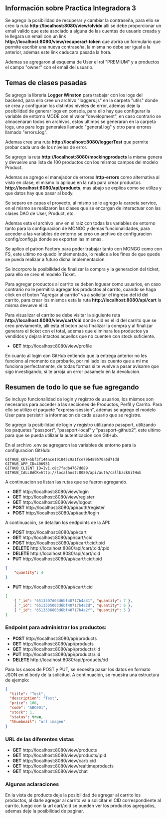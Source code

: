 ## Información sobre Practica Integradora 3

Se agrego la posibilidad de recuperar y cambiar la contraseña, para ello se creo la ruta **http://localhost:8080/view/olvido** alli se debe proporcionar un email valido que este asociado a alguna de las cuentas de usuario creada y le llegara un email con un link 
**http://localhost:8080/view/recuperar/:token** que abrira un formulario que permite escribir una nueva contraseña, la misma no debe ser igual a la anterior, ademas este link caducara pasada la hora.

Ademas se agregaron al esquema de User el rol "PREMIUM" y a productos el campo "owner" con el email del usuario.

## Temas de clases pasadas

Se agrego la libreria **Logger Winston** para trabajar con los logs del backend, para ello cree un archivo "loggers.js" en la carpeta "utils" donde se crea y configuran los distintos niveles de error, ademas deje la posibilidad de generar logs en consola, para ello hay que configurar la variable de entorno MODE con el valor "development", en caso contrario se almacenaran todos en archivos, estos ultimos se generaran en la carpeta logs, uno para logs generales llamado "general.log" y otro para errores llamado "errors.log".

Ademas cree una ruta **http://localhost:8080/loggerTest** que permite probar cada uno de los niveles de error.

Se agrego la ruta **http://localhost:8080/mockingproducts** la misma genera y devuelve una lista de 100 productos con los mismos 
campos del modelo Product.

Ademas se agrego el manejador de errores **http-errors** como alternativa al visto en clase, el mismo lo aplique en la ruta para crear productos **http://localhost:8080/api/products**, mas abajo se explica como se utiliza y que datos hay que pasar al body.

Se separo en capas el proyecto, al mismo se le agrego la carpeta service, en el mismo se realizaron las clases que 
se encargan de interactuar con las clases DAO de User, Product, etc.

Ademas esta el archivo .env en el raiz con todas las variables de entorno tanto para la configuracion de MONGO y demas 
funcionalidades, para acceder a las variables de entorno se creo un archivo de configuracion config/config.js donde se 
exportan las mismas.

Se aplico el patron Factory para poder trabajar tanto con MONGO como con FS, este ultimo no quedo implementado, lo realice 
a los fines de que quede se pueda realizar a futuro dicha implementacion.

Se incorporo la posibilidad de finalizar la compra y la generacion del ticket, para ello se creo el modelo Ticket.

Para agregar productos al carrito se deben loguear como usuarios, en caso contrario no le permitira agregar los productos al carrito, cuando se haga click en el boton "Agregar al carrito" va a solicitar el ingreso del id del carrito, para crear 
los mismos esta la ruta **http://localhost:8080/api/cart** la misma devueve el id.

Para visualizar el carrito se debe visitar la siguiente ruta **http://localhost:8080/view/cart/cid** donde cid es el id 
del carrito que se creo previamente, alli esta el boton para finalizar la compra y al finalizar generara el ticket con 
el total, ademas que eliminara los productos ya vendidos y dejara intactos aquellos que no cuenten con stock suficiente.


- **GET**      http://localhost:8080/view/profile

En cuanto al login con GitHub entiendo que la entrega anterior no les funciono al momento de probarlo, por mi lado les cuento que a mi 
me funciona perfectamente, de todas formas si te vuelve a pasar avisame que sigo investigando, si te arroja un error pasamelo en la 
devolucion.

## Resumen de todo lo que se fue agregando

Se incluyo funcionalidad de login y registro de usuarios, los mismos son necesarios para acceder a las secciones de Productos, 
Perfil y Carrito. Para ello se utilizo el paquete "express-session", ademas se agrego el modelo User para persistir la informacion de cada usuario que se registre.

Se agrego la posibilidad de login y registro utilizando passport, utilizando los paquetes "passport", "passport-local" y 
"passport-github2", este ultimo para que se pueda utilizar la autenticacion con GitHub.

En el archivo .env se agregaron las variables de entorno para la configuracion GitHub:

```
GITHUB_KEY=5bf3f144ace191045c9a1fce79b489570a5d71dd
GITHUB_APP_ID=406931
GITHUB_CLIENT_ID=Iv1.c8c7fadb4767d889
GITHUB_CALLBACK=http://localhost:8080/api/auth/callbackGitHub
```

A continuacion se listan las rutas que se fueron agregando.

- **GET**      http://localhost:8080/view/login
- **GET**      http://localhost:8080/view/register
- **GET**      http://localhost:8080/view/logout
- **POST**     http://localhost:8080/api/auth/register
- **POST**     http://localhost:8080/api/auth/login

A continuación, se detallan los endpoints de la API:

- **POST**     http://localhost:8080/api/cart
- **GET**      http://localhost:8080/api/cart/:cid
- **POST**     http://localhost:8080/api/cart/:cid/:pid
- **DELETE**   http://localhost:8080/api/cart/:cid/:pid
- **DELETE**   http://localhost:8080/api/cart/:cid
- **PUT**      http://localhost:8080/api/cart/:cid/:pid

```json
{
	"quantity": 4
}
```

- **PUT**      http://localhost:8080/api/cart/:cid   

```json 
[
	{ "_id": "6513307d03d6bf40717b4a31", "quantity": 7 },
	{ "_id": "6513305003d6bf40717b4a2d", "quantity": 6 },
	{ "_id": "6513306803d6bf40717b4a2f", "quantity": 5 }
]
```

### Endpoint para administrar los productos:

- **POST**     http://localhost:8080/api/products
- **GET**      http://localhost:8080/api/products
- **GET**      http://localhost:8080/api/products/:id
- **PUT**      http://localhost:8080/api/products/:id
- **DELETE**   http://localhost:8080/api/products/:id

Para los casos de POST y PUT, se necesita pasar los datos en formato JSON en el body de la solicitud. A continuación, se muestra una estructura de ejemplo:

```json
{
  "title": "Test",
  "description": "Test",
  "price": 100,
  "code": "ABC001",
  "stock": 1,
  "status": true,
  "thumbnail": "url imagen"
}
```

### URL de las diferentes vistas

- **GET**      http://localhost:8080/view/products
- **GET**      http://localhost:8080/view/products/:pid
- **GET**      http://localhost:8080/view/cart/:cid
- **GET**      http://localhost:8080/view/realtimeproducts
- **GET**      http://localhost:8080/view/chat

### Algunas aclaraciones

En la vista de products deje la posibilidad de agregar al carrito los productos, al darle agregar al carrito va a solicitar 
el CID correspondiente al carrito, luego con la url cart/:cid se pueden ver los productos agregados, ademas deje la posibilidad 
de paginar.